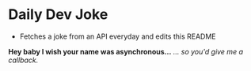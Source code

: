 
# Daily Dev Joke

- Fetches a joke from an API everyday and edits this README

**Hey baby I wish your name was asynchronous...**
*... so you'd give me a callback.*